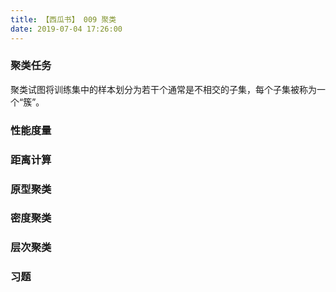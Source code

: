 ```yaml
---
title: 【西瓜书】 009 聚类
date: 2019-07-04 17:26:00
---
```


### 聚类任务

聚类试图将训练集中的样本划分为若干个通常是不相交的子集，每个子集被称为一个“簇”。




### 性能度量

### 距离计算

### 原型聚类

### 密度聚类

### 层次聚类

### 习题
